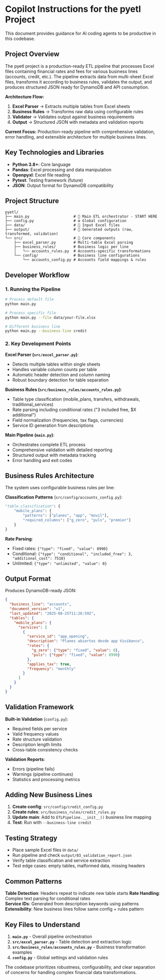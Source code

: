 # Copilot Instructions for the pyetl Project

This document provides guidance for AI coding agents to be productive in this codebase.

## Project Overview

The pyetl project is a production-ready ETL pipeline that processes Excel files containing financial rates and fees for various business lines (accounts, credit, etc.). The pipeline extracts data from multi-sheet Excel files, transforms it according to business rules, validates the output, and produces structured JSON ready for DynamoDB and API consumption.

**Architecture Flow:**
1. **Excel Parser** → Extracts multiple tables from Excel sheets
2. **Business Rules** → Transforms raw data using configurable rules
3. **Validator** → Validates output against business requirements
4. **Output** → Structured JSON with metadata and validation reports

**Current Focus:** Production-ready pipeline with comprehensive validation, error handling, and extensible architecture for multiple business lines.

## Key Technologies and Libraries

- **Python 3.8+**: Core language
- **Pandas**: Excel processing and data manipulation
- **Openpyxl**: Excel file reading
- **Pytest**: Testing framework (future)
- **JSON**: Output format for DynamoDB compatibility

## Project Structure

```
pyetl/
├── main.py                    # 🚀 Main ETL orchestrator - START HERE
├── config.py                  # ⚙️ Global configuration
├── data/                      # 📁 Input Excel files
├── output/                    # 📁 Generated outputs (raw, transformed, validation)
└── src/                       # 🔧 Core components
    ├── excel_parser.py        # Multi-table Excel parsing
    ├── business_rules/        # Business logic per line
    │   └── accounts_rules.py  # Accounts-specific transformations
    └── config/                # Business line configurations
        └── accounts_config.py # Accounts field mappings & rules
```

## Developer Workflow

### 1. Running the Pipeline
```bash
# Process default file
python main.py

# Process specific file  
python main.py --file data/your-file.xlsx

# Different business line
python main.py --business-line credit
```

### 2. Key Development Points

**Excel Parser (`src/excel_parser.py`)**:
- Detects multiple tables within single sheets
- Handles variable column counts per table
- Automatic header detection and column naming
- Robust boundary detection for table separation

**Business Rules (`src/business_rules/accounts_rules.py`)**:
- Table type classification (mobile_plans, transfers, withdrawals, traditional_services)
- Rate parsing including conditional rates ("3 included free, $X additional")
- Field normalization (frequencies, tax flags, currencies)
- Service ID generation from descriptions

**Main Pipeline (`main.py`)**:
- Orchestrates complete ETL process
- Comprehensive validation with detailed reporting
- Structured output with metadata tracking
- Error handling and exit codes

## Business Rules Architecture

The system uses configurable business rules per line:

**Classification Patterns** (`src/config/accounts_config.py`):
```python
"table_classification": {
    "mobile_plans": {
        "patterns": ["planes", "app", "movil"],
        "required_columns": ["g_zero", "puls", "premier"]
    }
}
```

**Rate Parsing**:
- Fixed rates: `{"type": "fixed", "value": 8990}`
- Conditional: `{"type": "conditional", "included_free": 3, "additional_cost": 7510}`
- Unlimited: `{"type": "unlimited", "value": 0}`

## Output Format

Produces DynamoDB-ready JSON:
```json
{
  "business_line": "accounts",
  "document_version": "v1", 
  "last_updated": "2025-08-25T11:26:59Z",
  "tables": {
    "mobile_plans": {
      "services": [
        {
          "service_id": "app_opening",
          "description": "Planes abiertos desde app Vivibanco",
          "rates": {
            "g_zero": {"type": "fixed", "value": 0},
            "puls": {"type": "fixed", "value": 8990}
          },
          "applies_tax": true,
          "frequency": "monthly"
        }
      ]
    }
  }
}
```

## Validation Framework

**Built-in Validation** (`config.py`):
- Required fields per service
- Valid frequency values
- Rate structure validation  
- Description length limits
- Cross-table consistency checks

**Validation Reports**:
- Errors (pipeline fails)
- Warnings (pipeline continues)
- Statistics and processing metrics

## Adding New Business Lines

1. **Create config**: `src/config/credit_config.py`
2. **Create rules**: `src/business_rules/credit_rules.py` 
3. **Update main**: Add to `ETLPipeline.__init__()` business line mapping
4. **Test**: Run with `--business-line credit`

## Testing Strategy

- Place sample Excel files in `data/`
- Run pipeline and check `output/03_validation_report.json`
- Verify table classification and service extraction
- Test edge cases: empty tables, malformed data, missing headers

## Common Patterns

**Table Detection**: Headers repeat to indicate new table starts
**Rate Handling**: Complex text parsing for conditional rates  
**Service IDs**: Generated from description keywords using patterns
**Extensibility**: New business lines follow same config + rules pattern

## Key Files to Understand

1. **`main.py`** - Overall pipeline orchestration
2. **`src/excel_parser.py`** - Table detection and extraction logic  
3. **`src/business_rules/accounts_rules.py`** - Business transformation examples
4. **`config.py`** - Global settings and validation rules

The codebase prioritizes robustness, configurability, and clear separation of concerns for handling complex financial data transformations.
